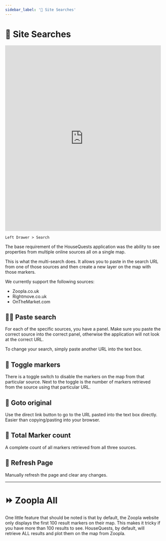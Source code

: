 ```yaml
---
sidebar_label: '🔎 Site Searches'
---
```


# 🔎 Site Searches

<iframe width="100%" height="600px" src="https://www.youtube.com/embed/4giL6MmwNxQ" title="YouTube video player" frameborder="0" allow="accelerometer; autoplay; clipboard-write; encrypted-media; gyroscope; picture-in-picture" allowfullscreen></iframe>

`Left Drawer > Search`

The base requirement of the HouseQuests application was the ability to see properties from multiple online sources all on a single map. 

This is what the multi-search does. It allows you to paste in the search URL from one of those sources and then create a new layer on the map with those markers. 

We currently support the following sources:

- Zoopla.co.uk
- Rightmove.co.uk
- OnTheMarket.com

## 🕵️‍♀️ Paste search

For each of the specific sources, you have a panel. Make sure you paste the correct source into the correct panel, otherwise the application will not look at the correct URL.

To change your search, simply paste another URL into the text box.

## 🔘 Toggle markers

There is a toggle switch to disable the markers on the map from that particular source. Next to the toggle is the number of markers retrieved from the source using that particular URL.

## 🔗 Goto original

Use the direct link button to go to the URL pasted into the text box directly. Easier than copying/pasting into your browser.


## 🧮 Total Marker count

A complete count of all markers retrieved from all three sources.

## 🔄 Refresh Page

Manually refresh the page and clear any changes.

---

# ⏩ Zoopla All

One little feature that should be noted is that by default, the Zoopla website only displays the first 100 result markers on their map. This makes it tricky if you have more than 100 results to see. HouseQuests, by default, will retrieve ALL results and plot them on the map from Zoopla.
